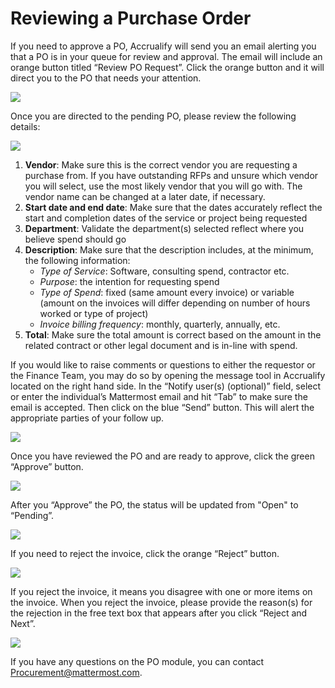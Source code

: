 # Reviewing a Purchase Order

If you need to approve a PO, Accrualify will send you an email alerting you that a PO is in your queue for review and approval. The email will include an orange button titled “Review PO Request”. Click the orange button and it will direct you to the PO that needs your attention.

![](../../.gitbook/assets/How-to-review-a-PO-1.PNG)

Once you are directed to the pending PO, please review the following details:

![](../../.gitbook/assets/How-to-review-a-PO-2.PNG)

1. **Vendor**: Make sure this is the correct vendor you are requesting a purchase from. If you have outstanding RFPs and unsure which vendor you will select, use the most likely vendor that you will go with. The vendor name can be changed at a later date, if necessary.
2. **Start date and end date**: Make sure that the dates accurately reflect the start and completion dates of the service or project being requested
3. **Department**: Validate the department(s) selected reflect where you believe spend should go
4. **Description**: Make sure that the description includes, at the minimum, the following information:
    * *Type of Service*: Software, consulting spend, contractor etc.
    * *Purpose*: the intention for requesting spend
    * *Type of Spend*: fixed (same amount every invoice) or variable (amount on the invoices will differ depending on number of hours worked or type of project)
    * *Invoice billing frequency*: monthly, quarterly, annually, etc.
5. **Total**: Make sure the total amount is correct based on the amount in the related contract or other legal document and is in-line with spend. 

If you would like to raise comments or questions to either the requestor or the Finance Team, you may do so by opening the message tool in Accrualify located on the right hand side. In the “Notify user(s) (optional)” field, select or enter the individual’s Mattermost email and hit “Tab” to make sure the email is accepted. Then click on the blue “Send” button. This will alert the appropriate parties of your follow up. 

![](../../.gitbook/assets/How-to-review-a-PO-3.PNG)

Once you have reviewed the PO and are ready to approve, click the green “Approve” button. 

![](../../.gitbook/assets/How-to-review-a-PO-4.PNG)

After you “Approve” the PO, the status will be updated from "Open" to “Pending”.

![](../../.gitbook/assets/How-to-review-a-PO-6.PNG)

If you need to reject the invoice, click the orange “Reject” button.

![](../../.gitbook/assets/How-to-review-a-PO-5.PNG)

If you reject the invoice, it means you disagree with one or more items on the invoice. When you reject the invoice, please provide the reason(s) for the rejection in the free text box that appears after you click “Reject and Next”.

![](../../.gitbook/assets/How-to-review-a-PO-7.PNG)

If you have any questions on the PO module, you can contact Procurement@mattermost.com. 
